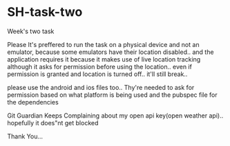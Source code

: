 # SH-task-two
Week's two task

Please It's preffered to run the task on a physical device and not an emulator, because some emulators have their location disabled.. and the application requires it because it makes use of live location tracking
although it asks for permission before using the location.. even if permission is granted and location is turned off.. it'll still break..

please use the android and ios files too.. Thy're needed to ask for permission based on what platform is being used
and the pubspec file for the dependencies

Git Guardian Keeps Complaining about my open api key(open weather api)..
hopefully it does"nt get blocked

Thank You...
